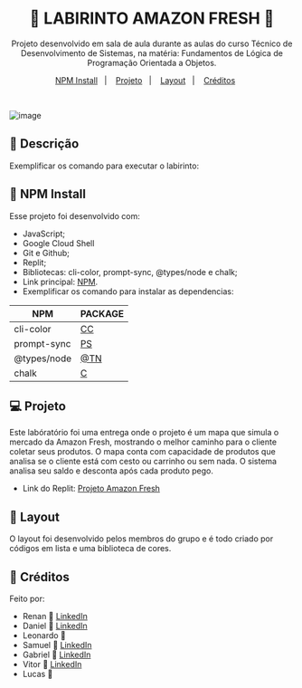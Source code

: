 <h1 align="center">🛒 LABIRINTO AMAZON FRESH 🛒</h1>

<p align="center">
Projeto desenvolvido em sala de aula durante as aulas do curso Técnico de Desenvolvimento de Sistemas, na matéria: Fundamentos de Lógica de Programação Orientada a Objetos.
</p>

<p align="center">
  <a href="#-npm-install">NPM Install</a>&nbsp;&nbsp;&nbsp;|&nbsp;&nbsp;&nbsp;
  <a href="#-projeto">Projeto</a>&nbsp;&nbsp;&nbsp;|&nbsp;&nbsp;&nbsp;
  <a href="#-layout">Layout</a>&nbsp;&nbsp;&nbsp;|&nbsp;&nbsp;&nbsp;
  <a href="#-créditos">Créditos</a>&nbsp;&nbsp;&nbsp;&nbsp;&nbsp;&nbsp;
</p>

<br>

![image](https://user-images.githubusercontent.com/111576636/202312926-a391e31d-365d-4bdc-833c-09e18d89c9de.png)

## 🎁 Descrição

Exemplificar os comando para executar o labirinto:

## 🎈 NPM Install

Esse projeto foi desenvolvido com:
- JavaScript;
- Google Cloud Shell
- Git e Github;
- Replit;
- Bibliotecas: cli-color, prompt-sync, @types/node e chalk;
- Link principal: [NPM](https://www.npmjs.com/).
- Exemplificar os comando para instalar as dependencias: 

| NPM | PACKAGE |
| ------ | ------ |
| cli-color | [CC](https://www.npmjs.com/package/cli-color) |
| prompt-sync | [PS](https://www.npmjs.com/package/prompt-sync) |
| @types/node | [@TN](https://www.npmjs.com/package/@types/node) |
| chalk | [C](https://www.npmjs.com/package/chalk) |

## 💻 Projeto

Este labóratório foi uma entrega onde o projeto é um mapa que simula o mercado da Amazon Fresh, mostrando o melhor caminho para o cliente coletar seus produtos. O mapa conta com capacidade de produtos que analisa se o cliente está com cesto ou carrinho ou sem nada. O sistema analisa seu saldo e desconta após cada produto pego. 
- Link do Replit: [Projeto Amazon Fresh](https://replit.com/@blooddafuk/Amazon-Fresh)

## 🔖 Layout

O layout foi desenvolvido pelos membros do grupo e é todo criado por códigos em lista e uma biblioteca de cores.

## 🤠 Créditos

Feito por: 
- Renan :wave: [LinkedIn](https://www.linkedin.com/in/renan-gabriel/)
- Daniel :wave: [LinkedIn](https://www.linkedin.com/in/danielfernandes0304/)
- Leonardo :wave:
- Samuel :wave: [LinkedIn](https://www.linkedin.com/in/samuel-gon%C3%A7alves-493b7a255/)
- Gabriel :wave: [LinkedIn](https://www.linkedin.com/in/gabsouzkkj/)
- Vitor :wave: [LinkedIn](https://www.linkedin.com/in/vitor-junior-25230b249/)
- Lucas :wave:
